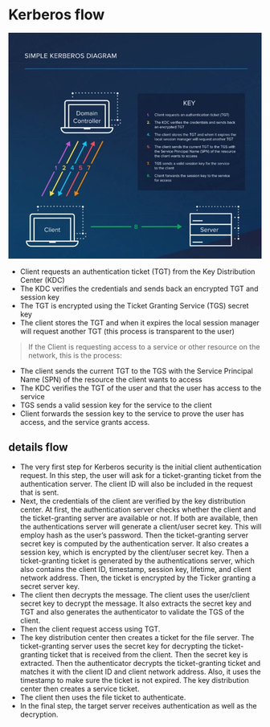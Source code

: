 # Kerberos flow 
![img](./image/Kerberos-flow.jpg)

* Client requests an authentication ticket (TGT) from the Key Distribution Center (KDC)
* The KDC verifies the credentials and sends back an encrypted TGT and session key
* The TGT is encrypted using the Ticket Granting Service (TGS) secret key
* The client stores the TGT and when it expires the local session manager will request another TGT (this process is transparent to the user)

> If the Client is requesting access to a service or other resource on the network, this is the process:

* The client sends the current TGT to the TGS with the Service Principal Name (SPN) of the resource the client wants to access
* The KDC verifies the TGT of the user and that the user has access to the service
* TGS sends a valid session key for the service to the client
* Client forwards the session key to the service to prove the user has access, and the service grants access.


## details flow 

* The very first step for Kerberos security is the initial client authentication request. In this step, the user will ask for a ticket-granting ticket from the authentication server. The client ID will also be included in the request that is sent.
* Next, the credentials of the client are verified by the key distribution center. At first, the authentication server checks whether the client and the ticket-granting server are available or not. If both are available, then the authentications server will generate a client/user secret key. This will employ hash as the user’s password. Then the ticket-granting server secret key is computed by the authentication server. It also creates a session key, which is encrypted by the client/user secret key. Then a ticket-granting ticket is generated by the authentications server, which also contains the client ID, timestamp, session key, lifetime, and client network address. Then, the ticket is encrypted by the Ticker granting a secret server key.
* The client then decrypts the message. The client uses the user/client secret key to decrypt the message. It also extracts the secret key and TGT and also generates the authenticator to validate the TGS of the client.
* Then the client request access using TGT.
* The key distribution center then creates a ticket for the file server. The ticket-granting server uses the secret key for decrypting the ticket-granting ticket that is received from the client. Then the secret key is extracted. Then the authenticator decrypts the ticket-granting ticket and matches it with the client ID and client network address. Also, it uses the timestamp to make sure the ticket is not expired. The key distribution center then creates a service ticket.
* The client then uses the file ticket to authenticate.
* In the final step, the target server receives authentication as well as the decryption.